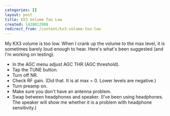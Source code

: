 ```yaml
---
categories: []
layout: post
title: KX3 Volume Too Low
created: 1428012908
redirect_from: /content/kx3-volume-too-low
---
```

My KX3 volume is too low.  When I crank up the volume to the max level, it is sometimes barely loud enough to hear.  Here's what's been suggested (and I'm working on testing).

* In the AGC menu adjust AGC THR (AGC threshold).
* Tap the TUNE button.
* Turn off NR.
* Check RF gain.  (Did that.  It is at max = 0.  Lower levels are negative.)
* Turn preamp on.
* Make sure you don't have an antenna problem.
* Swap between headphones and speaker.  (I've been using headphones.  The speaker will show me whether it is a problem with headphone sensitivity.)
